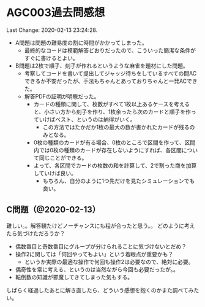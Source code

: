 # AGC003過去問感想

Last Change: 2020-02-13 23:24:28.

- A問題は問題の難易度の割に時間がかかってしまった。
  - 最終的なコードは模範解答どおりだったので、こういった簡潔な条件がすぐに書けるとよい。
- B問題は2枚で順子、刻子が作れるというような麻雀を題材にした問題。
  - 考察してコードを書いて提出してジャッジ待ちをしているすべての間ACできるか不安だったが、手法もちゃんとあっておりちゃんと一発ACできた。
  - 解答PDFの証明が明瞭だった。
    - カードの種類に関して、枚数がすべて1枚以上あるケースを考えると、小さい方から刻子を作り、1枚余ったら次のカードと順子を作っていけばベスト、というのは納得がいく。
      - この方法ではたかだか1枚の最大の数が書かれたカードが残るのみとなる。
    - 0枚の種類のカードが有る場合、0枚のところで区間を作って、区間内では0枚の種類のカードが存在しないようにすれば、各区間について同じことができる。
    - よって、各区間でカードの枚数の和を計算して、2で割った商を加算していけば良い。
      - もちろん、自分のように1つ先だけを見たシミュレーションでも良い。

## C問題（@2020-02-13）

難しい。。解答観たけどノーチャンスにも程が合ったと思う。。
どのように考えたら気づけただろうか？

- 偶数番目と奇数番目にグループが分けられることに気づけないとだめ？
- 操作2に関しては「何回やってもよい」という着眼点が重要かも？
  - というか実際の最適な操作で何回も操作2は必要なので、絶対に必要。
- 偶奇性を常に考える、というのは当然ながら今回も必要だったが。。
- 転倒数の知識が邪魔してきてしまった気もする。

しばらく経過したあとに解き直したら、どういう感想を抱くのかまた調べてみたい。
